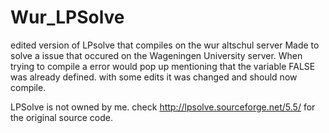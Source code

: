# Wur_LPSolve
edited version of LPsolve that compiles on the wur altschul server
Made to solve a issue that occured on the Wageningen University server. When trying to compile a error would pop up mentioning that the variable FALSE was already defined. with some edits it was changed and should now compile.

LPSolve is not owned by me. 
check http://lpsolve.sourceforge.net/5.5/ for the original source code.
